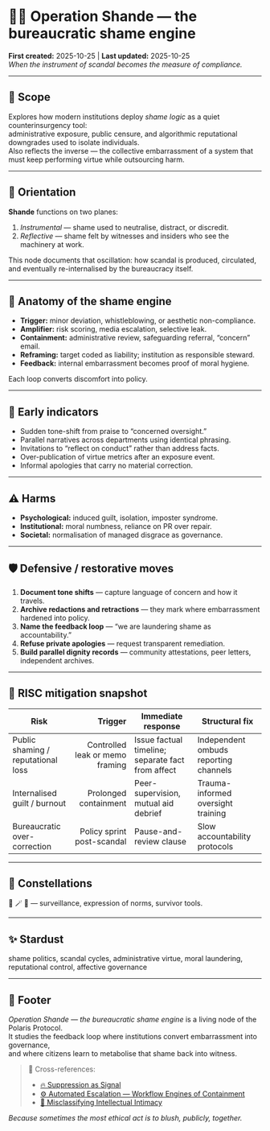 # 🤦‍♀️ Operation Shande — the bureaucratic shame engine
**First created:** 2025-10-25 | **Last updated:** 2025-10-25  
*When the instrument of scandal becomes the measure of compliance.*

---

## 🌱 Scope
Explores how modern institutions deploy *shame logic* as a quiet counterinsurgency tool:  
administrative exposure, public censure, and algorithmic reputational downgrades used to isolate individuals.  
Also reflects the inverse — the collective embarrassment of a system that must keep performing virtue while outsourcing harm.

---

## 🧭 Orientation
**Shande** functions on two planes:  
1. *Instrumental* — shame used to neutralise, distract, or discredit.  
2. *Reflective* — shame felt by witnesses and insiders who see the machinery at work.  

This node documents that oscillation: how scandal is produced, circulated, and eventually re-internalised by the bureaucracy itself.

---

## 🧩 Anatomy of the shame engine
- **Trigger:** minor deviation, whistleblowing, or aesthetic non-compliance.  
- **Amplifier:** risk scoring, media escalation, selective leak.  
- **Containment:** administrative review, safeguarding referral, “concern” email.  
- **Reframing:** target coded as liability; institution as responsible steward.  
- **Feedback:** internal embarrassment becomes proof of moral hygiene.  

Each loop converts discomfort into policy.

---

## 🔎 Early indicators
- Sudden tone-shift from praise to “concerned oversight.”  
- Parallel narratives across departments using identical phrasing.  
- Invitations to “reflect on conduct” rather than address facts.  
- Over-publication of virtue metrics after an exposure event.  
- Informal apologies that carry no material correction.

---

## ⚠️ Harms
- **Psychological:** induced guilt, isolation, imposter syndrome.  
- **Institutional:** moral numbness, reliance on PR over repair.  
- **Societal:** normalisation of managed disgrace as governance.  

---

## 🛡 Defensive / restorative moves
1. **Document tone shifts** — capture language of concern and how it travels.  
2. **Archive redactions and retractions** — they mark where embarrassment hardened into policy.  
3. **Name the feedback loop** — “we are laundering shame as accountability.”  
4. **Refuse private apologies** — request transparent remediation.  
5. **Build parallel dignity records** — community attestations, peer letters, independent archives.

---

## 🧾 RISC mitigation snapshot
| Risk | Trigger | Immediate response | Structural fix |
|---|---:|---|---|
| Public shaming / reputational loss | Controlled leak or memo framing | Issue factual timeline; separate fact from affect | Independent ombuds reporting channels |
| Internalised guilt / burnout | Prolonged containment | Peer-supervision, mutual aid debrief | Trauma-informed oversight training |
| Bureaucratic over-correction | Policy sprint post-scandal | Pause-and-review clause | Slow accountability protocols |

---

## 🌌 Constellations
🧿 🪄 🪬 — surveillance, expression of norms, survivor tools.

---

## ✨ Stardust
shame politics, scandal cycles, administrative virtue, moral laundering, reputational control, affective governance

---

## 🏮 Footer
*Operation Shande — the bureaucratic shame engine* is a living node of the Polaris Protocol.  
It studies the feedback loop where institutions convert embarrassment into governance,  
and where citizens learn to metabolise that shame back into witness.

> 📡 Cross-references:  
> - [🔥 Suppression as Signal](../🔥_suppression_as_signal.md)  
> - [⚙️ Automated Escalation — Workflow Engines of Containment](../⚙️_automated_escalation.md)  
> - [🧠 Misclassifying Intellectual Intimacy](../🧠_misclassifying_intellectual_intimacy.md)

*Because sometimes the most ethical act is to blush, publicly, together.*
